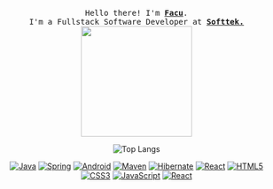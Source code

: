 <p align="center">
  <br>
  <samp>
    Hello there! I'm <b><a rel="nofollow noopener noreferrer" target="_blank" href="https://www.linkedin.com/in/facundo-elias-lopez-9899261a1/">Facu</a></b>.
    <br>I'm a Fullstack Software Developer at <b><a href="https://www.softtek.com/" target="_blank">Softtek.</a></b><br>

</samp>

  <img src="https://i.pinimg.com/originals/c0/d3/8c/c0d38c518fdbf6012e0475bb7a0598a5.gif" width="200"/>

</p>


<div align="center">

![Top Langs](https://github-readme-stats.vercel.app/api/top-langs/?username=f4cul&theme=tokyonight)

<a href="#">![Java](http://img.shields.io/badge/-Java-007396?style=flat-square&logo=java&logoColor=ffffff)</a>
<a href="#">![Spring](http://img.shields.io/badge/-Spring-6DB33F?style=flat-square&logo=spring&logoColor=ffffff)</a>
<a href="#">![Android](http://img.shields.io/badge/-Android-3DDC84?style=flat-square&logo=android&logoColor=ffffff)</a>
<a href="#">![Maven](http://img.shields.io/badge/-Maven-1565c0?style=flat-square&logo=apache-maven)</a>
<a href="#">![Hibernate](https://img.shields.io/badge/-Hibernate-002396?style=flat-square&logo=hibernate&logoColor=fffff)</a>
<a href="#">![React](https://img.shields.io/badge/-Python-%23482C34?style=flat-square&logo=python)</a>
<a href="#">![HTML5](https://img.shields.io/badge/-HTML5-%23E44D27?style=flat-square&logo=html5&logoColor=ffffff)</a>
<a href="#">![CSS3](https://img.shields.io/badge/-CSS3-%231572B6?style=flat-square&logo=css3)</a>
<a href="#">![JavaScript](https://img.shields.io/badge/-JavaScript-%23F7DF1C?style=flat-square&logo=javascript&logoColor=000000&labelColor=%23F7DF1C&color=%23FFCE5A)</a>
<a href="#">![React](https://img.shields.io/badge/-React-%23282C34?style=flat-square&logo=react)</a>

  
  </div>
